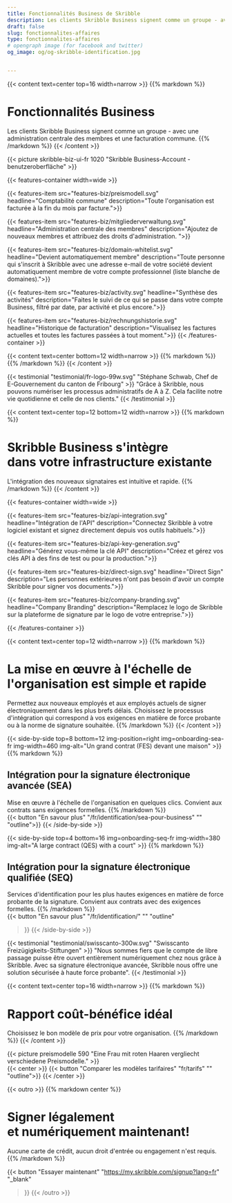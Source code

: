 ```yaml
---
title: Fonctionnalités Business de Skribble
description: Les clients Skribble Business signent comme un groupe - avec une administration centrale des membres et une facturation commune. L’intégration des nouveaux signataires est intuitive et rapide.
draft: false
slug: fonctionnalites-affaires
type: fonctionnalites-affaires
# opengraph image (for facebook and twitter)
og_image: og/og-skribble-identification.jpg


---
```


{{< content text=center top=16 width=narrow >}}
{{% markdown %}}
# Fonctionnalités Business
Les clients Skribble Business signent comme un groupe -
avec une administration centrale des membres et une facturation commune.
{{% /markdown %}}
{{< /content >}}

{{< picture skribble-biz-ui-fr 1020 "Skribble Business-Account - benutzeroberfläche" >}}

{{< features-container width=wide >}}

  {{< features-item src="features-biz/preismodell.svg"
    headline="Comptabilité commune"
    description="Toute l'organisation est facturée à la fin du mois par facture.">}}

  {{< features-item src="features-biz/mitgliederverwaltung.svg"
    headline="Administration centrale des membres"
    description="Ajoutez de nouveaux membres et attribuez des droits d'administration. ">}}

  {{< features-item src="features-biz/domain-whitelist.svg"
    headline="Devient automatiquement membre"
    description="Toute personne qui s'inscrit à Skribble avec une adresse e-mail de votre société devient automatiquement membre de votre compte professionnel (liste blanche de domaines).">}}

  {{< features-item src="features-biz/activity.svg"
    headline="Synthèse des activités"
    description="Faites le suivi de ce qui se passe dans votre compte Business, filtré par date, par activité et plus encore.">}}

  {{< features-item src="features-biz/rechnungshistorie.svg"
    headline="Historique de facturation"
    description="Visualisez les factures actuelles et toutes les factures passées à tout moment.">}}
{{< /features-container >}}

{{< content text=center bottom=12 width=narrow >}}
{{% markdown %}}
{{% /markdown %}}
{{< /content >}}

[//]: # (--------------------------------------------------------------------------------------------------------------)

{{< testimonial "testimonial/fr-logo-99w.svg" "Stéphane Schwab, Chef de E-Gouvernement du canton de Fribourg" >}}
"Grâce à Skribble, nous pouvons numériser les processus administratifs de A à Z.
Cela facilite notre vie quotidienne et celle de nos clients." {{< /testimonial >}}

[//]: # (--------------------------------------------------------------------------------------------------------------)

{{< content text=center top=12 bottom=12 width=narrow >}}
{{% markdown %}}
# Skribble Business s'intègre <br class="hide-for-mobile">dans votre infrastructure existante
L'intégration des nouveaux signataires est intuitive et rapide.
{{% /markdown %}}
{{< /content >}}

{{< features-container width=wide >}}

  {{< features-item src="features-biz/api-integration.svg"
    headline="Intégration de l'API"
    description="Connectez Skribble à votre logiciel existant et signez directement depuis vos outils habituels.">}}

  {{< features-item src="features-biz/api-key-generation.svg"
    headline="Générez vous-même la clé API"
    description="Créez et gérez vos clés API à des fins de test ou pour la production.">}}

  {{< features-item src="features-biz/direct-sign.svg"
    headline="Direct Sign"
    description="Les personnes extérieures n'ont pas besoin d'avoir un compte Skribble pour signer vos documents.">}}
    
  {{< features-item src="features-biz/company-branding.svg"
    headline="Company Branding"
    description="Remplacez le logo de Skribble sur la plateforme de signature par le logo de votre entreprise.">}}

{{< /features-container >}}

[//]: # (--------------------------------------------------------------------------------------------------------------)

{{< content text=center top=12 width=narrow >}}
{{% markdown %}}
# La mise en œuvre à l'échelle de l'organisation est simple et rapide
Permettez aux nouveaux employés et aux employés actuels de signer électroniquement dans les plus brefs délais. Choisissez le processus d'intégration
qui correspond à vos exigences en matière de force probante
ou à la norme de signature souhaitée.
{{% /markdown %}}
{{< /content >}}

[//]: # (--------------------------------------------------------------------------------------------------------------)

{{< side-by-side top=8 bottom=12 img-position=right img=onboarding-sea-fr img-width=460 img-alt="Un grand contrat (FES) devant une maison" >}}
{{% markdown %}}
## Intégration pour la signature électronique avancée (SEA)
Mise en œuvre à l'échelle de l'organisation en quelques clics. Convient aux contrats sans exigences formelles.
{{% /markdown %}}
<br>
{{< button
  "En savour plus"
  "/fr/identification/sea-pour-business"
  ""
  "outline">}}
{{< /side-by-side >}}

[//]: # (--------------------------------------------------------------------------------------------------------------)

{{< side-by-side top=4 bottom=16 img=onboarding-seq-fr img-width=380 img-alt="A large contract (QES) with a court" >}}
{{% markdown %}}
## Intégration pour la signature électronique qualifiée (SEQ)
Services d'identification pour les plus hautes exigences en matière de force probante de la signature. Convient aux contrats avec des exigences formelles.
{{% /markdown %}}
<br>
{{< button
  "En savour plus"
  "/fr/identification/"
  ""
  "outline"
>}}
{{< /side-by-side >}}

[//]: # (--------------------------------------------------------------------------------------------------------------)

{{< testimonial "testimonial/swisscanto-300w.svg" "Swisscanto Freizügigkeits-Stiftungen" >}}
"Nous sommes fiers que le compte de libre passage puisse être ouvert entièrement numériquement chez nous grâce à Skribble. Avec sa signature électronique avancée, Skribble nous offre une solution sécurisée à haute force probante". {{< /testimonial >}}

[//]: # (--------------------------------------------------------------------------------------------------------------)

{{< content text=center top=16 width=narrow >}}
{{% markdown %}}
# Rapport coût-bénéfice idéal
Choisissez le bon modèle de prix pour votre organisation.
{{% /markdown %}}
{{< /content >}}

{{< picture preismodelle 590 "Eine Frau mit roten Haaren vergliecht verschiedene Preismodelle." >}}
<br>
{{< center >}}
{{< button
  "Comparer les modèles tarifaires"
  "fr/tarifs"
  ""
  "outline">}}
{{< /center >}}

[//]: # (--------------------------------------------------------------------------------------------------------------)

{{< outro >}}
{{% markdown center %}}
# Signer légalement <br class="hide-for-mobile">et numériquement maintenant!
Aucune carte de crédit, aucun droit d'entrée
ou engagement n'est requis.
{{% /markdown %}}

{{< button
  "Essayer maintenant"
  "https://my.skribble.com/signup?lang=fr"
  "_blank"
>}}
{{< /outro >}}
